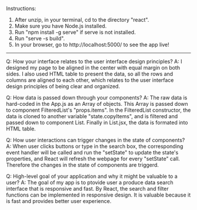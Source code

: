 Instructions:
1. After unzip, in your terminal, cd to the directory "react".
2. Make sure you have Node.js installed.
3. Run "npm install -g serve" if serve is not installed.
4. Run "serve -s build".
5. In your browser, go to http://localhost:5000/ to see the app live!

-----------------------------------------------------------------------------------
Q: How your interface relates to the user interface design
principles?
A: I designed my page to be aligned in the center with equal margin on both sides. I 
also used HTML table to present the data, so all the rows and columns are aligned to 
each other, which relates to the user interface design principles of being clear and
 organized. 

Q: How data is passed down through your components?
A: The raw data is hard-coded in the App.js as an Array of objects. This Array is passed 
down to component FilteredList's "props.items". In the FilteredList constructor, the data 
is cloned to another variable "state.copyItems", and is filtered and passed down to 
component List. Finally in List.jsx, the data is formated into HTML table. 

Q: How user interactions can trigger changes in the state of components?
A: When user clicks buttons or type in the search box, the corresponding event handler will
be called and run the "setState" to update the state's properties, and React will refresh 
the webpage for every "setState" call. Therefore the changes in the state of components 
are triggerd. 

Q: High-level goal of your application and why it might be valuable to a user?
A: The goal of my app is to ptovide user a produce data search interface that is responsive
and fast. By React, the search and filter functions can be implemented in responsive design.
It is valuable because it is fast and provides better user experience. 
